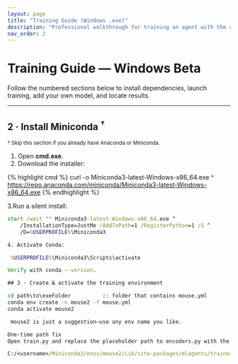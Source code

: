 ```yaml
---
layout: page
title: "Training Guide (Windows .exe)"
description: "Professional walkthrough for training an agent with the current Windows executable. A Linux headless workflow will be published separately."
nav_order: 2
---
```


# Training Guide — Windows Beta

Follow the numbered sections below to install dependencies, launch training, add your own model, and locate results.

---

## 2 · Install Miniconda <sup>†</sup>

<sup>† Skip this section if you already have Anaconda or Miniconda.</sup>

1. Open **cmd.exe**.  
2. Download the installer:

{% highlight cmd %}
   curl -o Miniconda3-latest-Windows-x86_64.exe ^
        https://repo.anaconda.com/miniconda/Miniconda3-latest-Windows-x86_64.exe
{% endhighlight %}

3.Run a silent install:

   ```cmd
  start /wait "" Miniconda3-latest-Windows-x86_64.exe ^
       /InstallationType=JustMe /AddToPath=1 /RegisterPython=1 /S ^
       /D=%USERPROFILE%\Miniconda3

4. Activate Conda:

    %USERPROFILE%\Miniconda3\Scripts\activate

Verify with conda --version.

## 3 · Create & activate the training environment

cd path\to\exeFolder          :: folder that contains mouse.yml
conda env create -n mouse2 -f mouse.yml
conda activate mouse2

    mouse2 is just a suggestion—use any env name you like.

One-time path fix
Open train.py and replace the placeholder path to encoders.py with the actual path inside your conda env, e.g.:

C:/<username>/Miniconda3/envs/mouse2/Lib/site-packages/mlagents/trainers/torch/encoders.py


